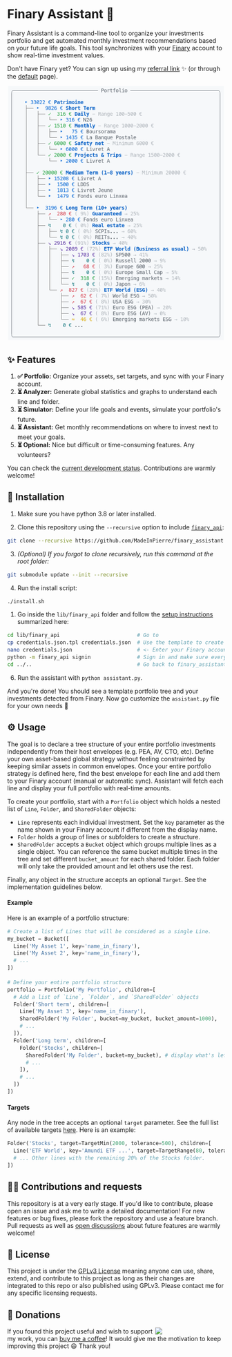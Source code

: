 # Finary Assistant :robot:

Finary Assistant is a command-line tool to organize your investments portfolio and get automated monthly investment recommendations based on your future life goals. 
This tool synchronizes with your [Finary](https://finary.com/) account to show real-time investment values. 

Don't have Finary yet? You can sign up using my [referral link](https://finary.com/referral/f8d349c922d1e1c8f0d2) :sparkles: (or through the [default](https://finary.com/signup) page).

<p align="center">
  <img src="./doc/screenshot.png" width="500" />
</p>

## ✨ Features

1. **✅ Portfolio:** Organize your assets, set targets, and sync with your Finary account.
2. **⏳ Analyzer:** Generate global statistics and graphs to understand each line and folder.
3. **⏳ Simulator:** Define your life goals and events, simulate your portfolio's future.
4. **⏳ Assistant:** Get monthly recommendations on where to invest next to meet your goals.
5. **⏳ Optional:** Nice but difficult or time-consuming features. Any volunteers?

You can check the [current development status](./doc/TODO.md). Contributions are warmly welcome!

## 🚀 Installation
1. Make sure you have python 3.8 or later installed.

2. Clone this repository using the `--recursive` option to include [`finary_api`](https://github.com/lasconic/finary):
```sh
git clone --recursive https://github.com/MadeInPierre/finary_assistant.git
```

3. _(Optional) If you forgot to clone recursively, run this command at the root folder:_
```sh
git submodule update --init --recursive
```
4. Run the install script:
```sh
./install.sh
```
1. Go inside the `lib/finary_api` folder and follow the [setup instructions](https://github.com/lasconic/finary#quick-start) summarized here:
```sh
cd lib/finary_api                         # Go to 
cp credentials.json.tpl credentials.json  # Use the template to create credentials.json
nano credentials.json                     # <- Enter your Finary account credentials
python -m finary_api signin               # Sign in and make sure everything works
cd ../..                                  # Go back to finary_assistant
```
6. Run the assistant with `python assistant.py`.
<!-- ```sh
python assistant.py
``` -->

And you're done! You should see a template portfolio tree and your investments detected from Finary. Now go customize the `assistant.py` file for your own needs 🚀

<!-- 1. Install [`finary_api`](https://github.com/lasconic/finary) by following the instructions there and make sure everything works.

```
git submodule add -f https://github.com/lasconic/finary lib/finary_api
```
2. Add the following line at the end of your `.bashrc` (or `.zshrc`) file and relaunch your terminal:

```sh
export PYTHONPATH=/full/path/to/finary:$PYTHONPATH
```

1. Inside `finary_api`, modify the `finary_api/constants.py` file and provide the full path to the credentials and cookies file:

```python
CREDENTIAL_FILE = "/full/path/to/credentials.json"
COOKIE_FILENAME = "/full/path/to/localCookiesMozilla.txt"
```

4. Clone this repository anywhere:

```sh
git clone https://github.com/MadeInPierre/finary_assistant.git
```

5. Install pip dependencies:

```sh
pip install -r requirements.txt
``` -->

## ⚙️ Usage 
The goal is to declare a tree structure of your entire portfolio investments independently from their host envelopes (e.g. PEA, AV, CTO, etc). Define your own asset-based global strategy without feeling constrainted by keeping similar assets in common envelopes. Once your entire portfolio strategy is defined here, find the best envelope for each line and add them to your Finary account (manual or automatic sync). Assistant will fetch each line and display your full portfolio with real-time amounts.

To create your portfolio, start with a `Portfolio` object which holds a nested list of `Line`, `Folder`, and `SharedFolder` objects:
- `Line` represents each individual investment. Set the `key` parameter as the name shown in your Finary account if different from the display name.
- `Folder` holds a group of lines or subfolders to create a structure.
- `SharedFolder` accepts a `Bucket` object which groups multiple lines as a single object. You can reference the same bucket multiple times in the tree and set different `bucket_amount` for each shared folder. Each folder will only take the provided amount and let others use the rest.

Finally, any object in the structure accepts an optional `Target`. See the implementation guidelines below.

#### Example

Here is an example of a portfolio structure:
```python
# Create a list of Lines that will be considered as a single Line.
my_bucket = Bucket([
  Line('My Asset 1', key='name_in_finary'),
  Line('My Asset 2', key='name_in_finary'),
  # ...
])

# Define your entire portfolio structure
portfolio = Portfolio('My Portfolio', children=[
  # Add a list of `Line`, `Folder`, and `SharedFolder` objects
  Folder('Short term', children=[
    Line('My Asset 3', key='name_in_finary'),
    SharedFolder('My Folder', bucket=my_bucket, bucket_amount=1000),
    # ...
  ]),
  Folder('Long term', children=[
    Folder('Stocks', children=[
      SharedFolder('My Folder', bucket=my_bucket), # display what's left in the bucket
      # ...
    ]),
    # ...
  ])
])
```

#### Targets
Any node in the tree accepts an optional `target` parameter. See the full list of available targets [here](./finary_assistant/portfolio/targets.py). Here is an example:

```python
Folder('Stocks', target=TargetMin(2000, tolerance=500), children=[
  Line('ETF World', key='Amundi ETF ...', target=TargetRange(80, tolerance=5)), 
  # ... Other lines with the remaining 20% of the Stocks folder.
])
```

## 👨‍💻 Contributions and requests
This repository is at a very early stage. If you'd like to contribute, please open an issue and ask me to write a detailed documentation! For new features or bug fixes, please fork the repository and use a feature branch. Pull requests as well as [open discussions](https://OPENISSUE) about future features are warmly welcome!

## 📄 License
This project is under the [GPLv3 License](./LICENSE) meaning anyone can use, share, extend, and contribute to this project as long as their changes are integrated to this repo or also published using GPLv3. Please contact me for any specific licensing requests.

## 💌 Donations
[<img align="right" src="https://www.mathisplumail.com/wp-content/uploads/2021/04/coffee.png" width="161" />](https://www.buymeacoffee.com/MadeInPierre)
If you found this project useful and wish to support my work, you can [buy me a coffee](https://www.buymeacoffee.com/MadeInPierre)! It would give me the motivation to keep improving this project :smile: Thank you!
